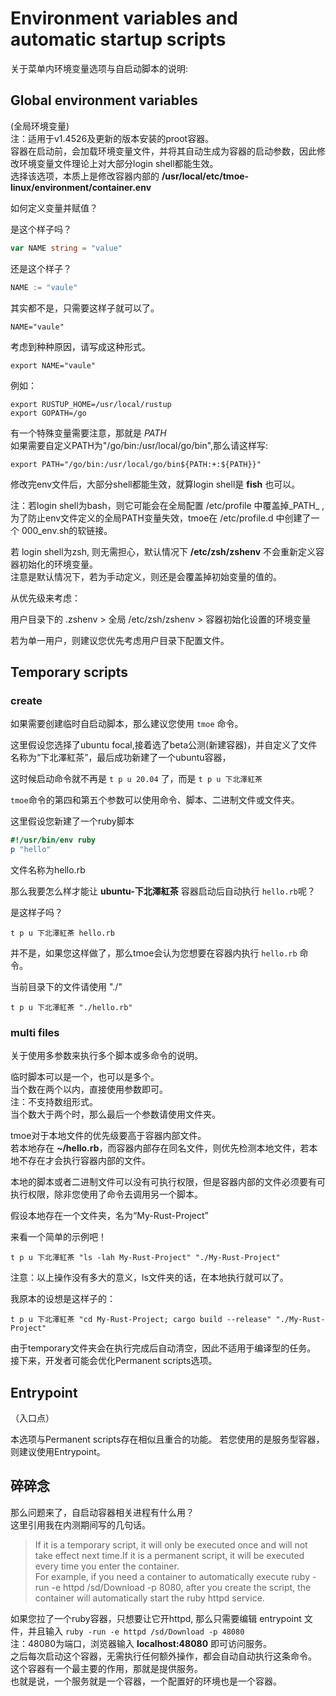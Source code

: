 # Environment variables and automatic startup scripts

关于菜单内环境变量选项与自启动脚本的说明:  

## Global environment variables

(全局环境变量)  
注：适用于v1.4526及更新的版本安装的proot容器。  
容器在启动前，会加载环境变量文件，并将其自动生成为容器的启动参数，因此修改环境变量文件理论上对大部分login shell都能生效。  
选择该选项，本质上是修改容器内部的 **/usr/local/etc/tmoe-linux/environment/container.env**  

如何定义变量并赋值？  

是这个样子吗？  

```go
var NAME string = "value"
```

还是这个样子？  

```go
NAME := "vaule"
```

其实都不是，只需要这样子就可以了。  

```shell
NAME="vaule"
```

考虑到种种原因，请写成这种形式。  

```shell
export NAME="vaule"
```

例如：  

```shell
export RUSTUP_HOME=/usr/local/rustup
export GOPATH=/go
```

有一个特殊变量需要注意，那就是 _PATH_  
如果需要自定义PATH为"/go/bin:/usr/local/go/bin",那么请这样写:  

```shell
export PATH="/go/bin:/usr/local/go/bin${PATH:+:${PATH}}"
```

修改完env文件后，大部分shell都能生效，就算login shell是 **fish** 也可以。  

注：若login shell为bash，则它可能会在全局配置 /etc/profile 中覆盖掉_PATH_ , 为了防止env文件定义的全局PATH变量失效，tmoe在 /etc/profile.d 中创建了一个 000_env.sh的软链接。  

若 login shell为zsh, 则无需担心，默认情况下 **/etc/zsh/zshenv** 不会重新定义容器初始化的环境变量。  
注意是默认情况下，若为手动定义，则还是会覆盖掉初始变量的值的。  

从优先级来考虑：  

用户目录下的 .zshenv > 全局 /etc/zsh/zshenv > 容器初始化设置的环境变量  

若为单一用户，则建议您优先考虑用户目录下配置文件。  

## Temporary scripts

### create  

如果需要创建临时自启动脚本，那么建议您使用 `tmoe` 命令。  

这里假设您选择了ubuntu focal,接着选了beta公测(新建容器)，并自定义了文件名称为“下北澤紅茶”，最后成功新建了一个ubuntu容器，  

这时候启动命令就不再是 `t p u 20.04` 了，而是 `t p u 下北澤紅茶`  

`tmoe`命令的第四和第五个参数可以使用命令、脚本、二进制文件或文件夹。  

这里假设您新建了一个ruby脚本  

```ruby
#!/usr/bin/env ruby
p "hello"
```

文件名称为hello.rb  

那么我要怎么样才能让 **ubuntu-下北澤紅茶** 容器启动后自动执行 `hello.rb`呢？  

是这样子吗？  

```shell
t p u 下北澤紅茶 hello.rb
```

并不是，如果您这样做了，那么tmoe会认为您想要在容器内执行 `hello.rb` 命令。  

当前目录下的文件请使用 "./"  

```shell
t p u 下北澤紅茶 "./hello.rb"
```

### multi files  

关于使用多参数来执行多个脚本或多命令的说明。  

临时脚本可以是一个，也可以是多个。  
当个数在两个以内，直接使用参数即可。  
注：不支持数组形式。  
当个数大于两个时，那么最后一个参数请使用文件夹。  

tmoe对于本地文件的优先级要高于容器内部文件。  
若本地存在 **~/hello.rb**，而容器内部存在同名文件，则优先检测本地文件，若本地不存在才会执行容器内部的文件。  

本地的脚本或者二进制文件可以没有可执行权限，但是容器内部的文件必须要有可执行权限，除非您使用了命令去调用另一个脚本。    

假设本地存在一个文件夹，名为“My-Rust-Project”  

来看一个简单的示例吧！  

```shell
t p u 下北澤紅茶 "ls -lah My-Rust-Project" "./My-Rust-Project"
```

注意：以上操作没有多大的意义，ls文件夹的话，在本地执行就可以了。  

我原本的设想是这样子的：  

```shell
t p u 下北澤紅茶 "cd My-Rust-Project; cargo build --release" "./My-Rust-Project"
```

由于temporary文件夹会在执行完成后自动清空，因此不适用于编译型的任务。  
接下来，开发者可能会优化Permanent scripts选项。  

## Entrypoint

（入口点）  

本选项与Permanent scripts存在相似且重合的功能。
若您使用的是服务型容器，则建议使用Entrypoint。  

## 碎碎念  

那么问题来了，自启动容器相关进程有什么用？  
这里引用我在内测期间写的几句话。  

> If it is a temporary script, it will only be executed once and will not take effect next time.If it is a permanent script, it will be executed every time you enter the container.  
> For example, if you need a container to automatically execute ruby -run -e httpd /sd/Download -p 8080, after you create the script, the container will automatically start the ruby httpd service.  

如果您拉了一个ruby容器，只想要让它开httpd, 那么只需要编辑 entrypoint 文件，并且输入 `ruby -run -e httpd /sd/Download -p 48080`  
注：48080为端口，浏览器输入 **localhost:48080** 即可访问服务。  
之后每次启动这个容器，无需执行任何额外操作，都会自动自动执行这条命令。  
这个容器有一个最主要的作用，那就是提供服务。  
也就是说，一个服务就是一个容器，一个配置好的环境也是一个容器。  
